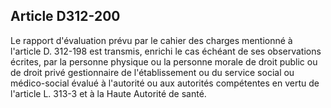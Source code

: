 ## Article D312-200

Le rapport d'évaluation prévu par le cahier des charges mentionné à l'article D. 312-198 est transmis, enrichi
le cas échéant de ses observations écrites, par la personne physique ou la personne morale de droit public ou
de droit privé gestionnaire de l'établissement ou du service social ou médico-social évalué à l'autorité ou aux
autorités compétentes en vertu de l'article L. 313-3 et à la Haute Autorité de santé.

